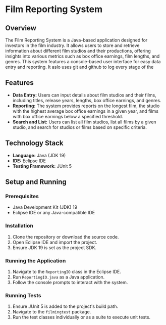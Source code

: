 # Film Reporting System

## Overview

The Film Reporting System is a Java-based application designed for investors in the film industry. It allows users to store and retrieve information about different film studios and their productions, offering insights into various metrics such as box office earnings, film lengths, and genres. This system features a console-based user interface for easy data entry and reporting. It aslo uses git and github to log every stage of the 

## Features

- **Data Entry:** Users can input details about film studios and their films, including titles, release years, lengths, box office earnings, and genres.
- **Reporting:** The system provides reports on the longest film, the studio with the highest average box office earnings in a given year, and films with box office earnings below a specified threshold.
- **Search and List:** Users can list all film studios, list all films by a given studio, and search for studios or films based on specific criteria.

## Technology Stack

- **Language:** Java (JDK 19)
- **IDE:** Eclipse IDE
- **Testing Framework:** JUnit 5

## Setup and Running

### Prerequisites

- Java Development Kit (JDK) 19
- Eclipse IDE or any Java-compatible IDE

### Installation

1. Clone the repository or download the source code.
2. Open Eclipse IDE and import the project.
3. Ensure JDK 19 is set as the project SDK.

### Running the Application

1. Navigate to the `ReportingIO` class in the Eclipse IDE.
2. Run `ReportingIO.java` as a Java application.
3. Follow the console prompts to interact with the system.

### Running Tests

1. Ensure JUnit 5 is added to the project's build path.
2. Navigate to the `filmingtest` package.
3. Run the test classes individually or as a suite to execute unit tests.
